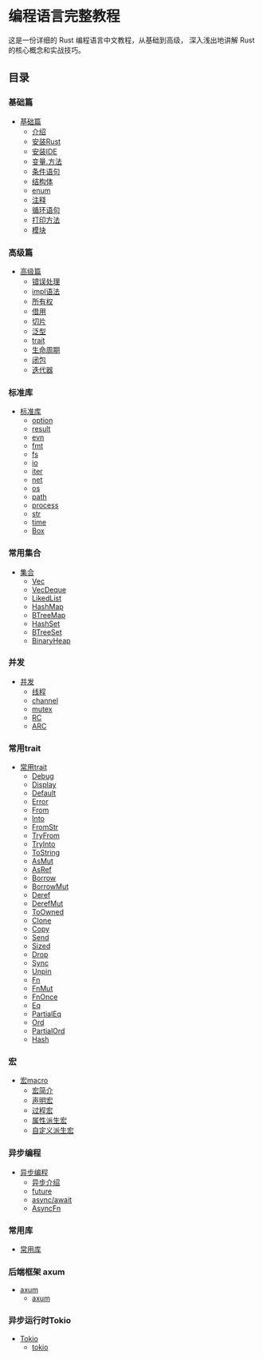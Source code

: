# 编程语言完整教程

这是一份详细的 Rust 编程语言中文教程，从基础到高级，
深入浅出地讲解 Rust 的核心概念和实战技巧。

## 目录

### 基础篇
- [基础篇]()
  - [介绍](01_basics/01_intro.md) 
  - [安装Rust](01_basics/02_install.md) 
  - [安装IDE](01_basics/03_rust_ide.md) 
  - [变量.方法](01_basics/04_var_fun.md) 
  - [条件语句](01_basics/05_condition.md) 
  - [结构体](01_basics/06_struct.md) 
  - [enum](01_basics/07_enum.md) 
  - [注释](01_basics/08_comments.md) 
  - [循环语句](01_basics/09_loop.md)
  - [打印方法](01_basics/10_print.md)
  - [模块](01_basics/11_mod.md)
### 高级篇
- [高级篇]()
  - [错误处理](02_advanced/01_error.md)
  - [impl语法](02_advanced/02_impl.md)
  - [所有权](02_advanced/03_ownership.md)
  - [借用](02_advanced/04_borrow.md)
  - [切片](02_advanced/05_slice.md)
  - [泛型](02_advanced/06_generics.md)
  - [trait](02_advanced/07_trait.md)
  - [生命周期](02_advanced/08_lifetimes.md)
  - [闭包](02_advanced/09_closures.md)
  - [迭代器](02_advanced/10_iterator.md)
### 标准库
- [标准库]()
  - [option](03_std/01_option.md)
  - [result](03_std/02_result.md)
  - [evn](03_std/03_env.md)
  - [fmt](03_std/04_fmt.md)
  - [fs](03_std/05_fs.md)
  - [io](03_std/06_io.md)
  - [iter](03_std/07_iter.md)
  - [net](03_std/08_net.md)
  - [os](03_std/09_os.md)
  - [path](03_std/10_path.md)
  - [process](03_std/11_process.md)
  - [str](03_std/12_str.md)
  - [time](03_std/13_time.md)
  - [Box](03_std/14_Box.md)

### 常用集合
- [集合]()
  - [Vec](04_collection/01_Vec.md)
  - [VecDeque](04_collection/02_VecDeque.md)
  - [LikedList](04_collection/03_LinkedList.md)
  - [HashMap](04_collection/04_HashMap.md)
  - [BTreeMap](04_collection/05_BTreeMap.md)
  - [HashSet](04_collection/06_HashSet.md)
  - [BTreeSet](04_collection/07_BTreeSet.md)
  - [BinaryHeap](04_collection/08_BinaryHeap.md)


### 并发
- [并发]()
  - [线程](05_concurrency/01_thread.md)
  - [channel](05_concurrency/02_channels.md)
  - [mutex](05_concurrency/03_mutex.md)
  - [RC](05_concurrency/04_rc.md)
  - [ARC](05_concurrency/05_arc.md)

### 常用trait
- [常用trait]()
  - [Debug](06_trait/00_Debug.md)
  - [Display](06_trait/00_Display.md)
  - [Default](06_trait/00_Default.md)
  - [Error](06_trait/00_Error.md)
  - [From](06_trait/01_From.md)
  - [Into](06_trait/01_Into.md)
  - [FromStr](06_trait/01_FromStr.md)
  - [TryFrom](06_trait/01_TryFrom.md)
  - [TryInto](06_trait/01_TryInto.md)
  - [ToString](06_trait/01_ToString.md)
  - [AsMut](06_trait/02_AsMut.md)
  - [AsRef](06_trait/02_AsRef.md)
  - [Borrow](06_trait/02_Borrow.md)
  - [BorrowMut](06_trait/02_BorrowMut.md)
  - [Deref](06_trait/02_Deref.md)
  - [DerefMut](06_trait/02_DerefMut.md)
  - [ToOwned](06_trait/02_ToOwned.md)
  - [Clone](06_trait/03_Clone.md)
  - [Copy](06_trait/03_Copy.md)
  - [Send](06_trait/03_Send.md)
  - [Sized](06_trait/04_Sized.md)
  - [Drop](06_trait/06_Drop.md)
  - [Sync](06_trait/07_Sync.md)
  - [Unpin](06_trait/08_Unpin.md)
  - [Fn](06_trait/09_Fn.md)
  - [FnMut](06_trait/09_FnMut.md)
  - [FnOnce](06_trait/09_FnOnce.md)
  - [Eq](06_trait/11_Eq.md)
  - [PartialEq](06_trait/11_PartialEq.md)
  - [Ord](06_trait/11_Ord.md)
  - [PartialOrd](06_trait/11_PartialOrd.md)
  - [Hash](06_trait/11_Hash.md)

### 宏
- [宏macro]()
  - [宏简介](07_macro/01_intro.md)
  - [声明宏](07_macro/02_macro_rules.md)
  - [过程宏](07_macro/03_proc-macro.md)
  - [属性派生宏](07_macro/04_proc_macro_attribute.md)
  - [自定义派生宏](07_macro/05_proc_macro_derive.md)

### 异步编程
- [异步编程]()
  - [异步介绍](08_async/00_intro.md)
  - [future](08_async/01_future.md)
  - [async/await](08_async/02_async_await.md)
  - [AsyncFn](08_async/03_AsyncFn.md)

### 常用库
- [常用库]()


### 后端框架 axum
- [axum]()
  - [axum](10_axum/01_intro.md)

### 异步运行时Tokio
- [Tokio]()
  - [tokio](11_tokio/readme.md)